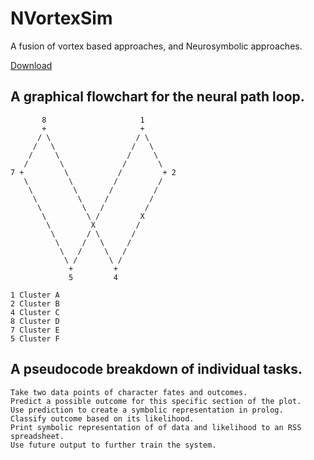 # NVortexSim
A fusion of vortex based approaches, and Neurosymbolic approaches.

[Download](https://github.com/LWFlouisa/NVortexSim)

## A graphical flowchart for the neural path loop.
~~~
       8                     1
       +                     +
      / \                   / \
     /   \                 /   \
    /     \               /     \
   /       \             /       \
7 +         \           /         + 2
   \         \         /         /
    \         \       /         /
     \         \     /         /
      \         \   /         /
       \         \ /         X
        \         X         /
         \       / \       /
          \     /   \     /
           \   /     \   /
            \ /       \ /
             +         +
             5         4 

1 Cluster A
2 Cluster B
4 Cluster C
8 Cluster D
7 Cluster E
5 Cluster F
~~~

## A pseudocode breakdown of individual tasks.
~~~
Take two data points of character fates and outcomes.
Predict a possible outcome for this specific section of the plot.
Use prediction to create a symbolic representation in prolog.
Classify outcome based on its likelihood.
Print symbolic representation of of data and likelihood to an RSS spreadsheet.
Use future output to further train the system.
~~~
